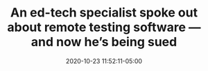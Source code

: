 ---
date: 2020-10-23 11:52:11-05:00
link:
  source: pocket
  source_url: https://getpocket.com
  text: An ed-tech specialist spoke out about remote testing software — and now he’s
    being sued
  url: https://www.theverge.com/2020/10/22/21526792/proctorio-online-test-proctoring-lawsuit-universities-students-coronavirus
source: pocket
syndicated:
- type: pocket
  url: https://www.theverge.com/2020/10/22/21526792/proctorio-online-test-proctoring-lawsuit-universities-students-coronavirus
- type: mastodon
  url: https://mastodon.technology/users/roytang/statuses/105085168733906053
- type: twitter
  url: https://twitter.com/roytang/statuses/1319685111764271105/  
title: An ed-tech specialist spoke out about remote testing software — and now he’s
  being sued
---